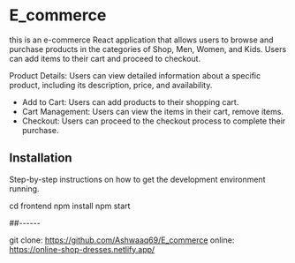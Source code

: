 # E_commerce

this is an e-commerce React application that allows users to browse and purchase products in the categories of Shop, Men, Women, and Kids. Users can add items to their cart and proceed to checkout.

 Product Details: Users can view detailed information about a specific product, including its description, price, and availability.
- Add to Cart: Users can add products to their shopping cart.
- Cart Management: Users can view the items in their cart, remove items.
- Checkout: Users can proceed to the checkout process to complete their purchase.

## Installation

Step-by-step instructions on how to get the development environment running.

cd frontend
npm install
npm start

##------

git clone: https://github.com/Ashwaaq69/E_commerce
online: https://online-shop-dresses.netlify.app/



